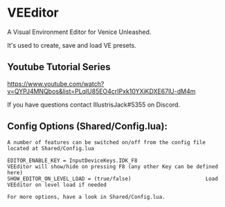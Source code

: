 # VEEditor
A Visual Environment Editor for Venice Unleashed.

It's used to create, save and load VE presets.

## Youtube Tutorial Series
https://www.youtube.com/watch?v=QYPJ4MNQbos&list=PLqlU85EO4crIPxk10YXiKDXE67lU-dM4m

If you have questions contact IllustrisJack#5355 on Discord.

## Config Options (Shared/Config.lua):
	A number of features can be switched on/off from the config file located at Shared/Config.lua

	EDITOR_ENABLE_KEY = InputDeviceKeys.IDK_F8						VEEditor will show/hide on pressing F8 (any other Key can be defined here)
	SHOW_EDITOR_ON_LEVEL_LOAD = (true/false)						Load VEEditor on level load if needed

	For more options, have a look in Shared/Config.lua.


